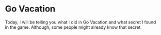 # Go Vacation
Today, I will be telling you what I did in Go Vacation and what secret I found in the game. Although, some people might already know that secret.
